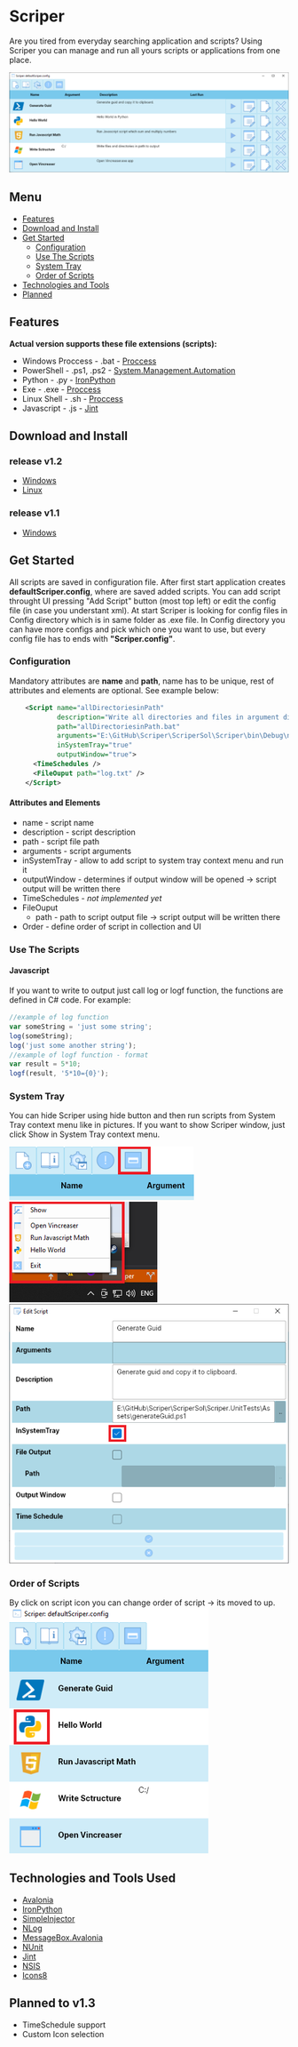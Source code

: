 # Scriper
Are you tired from everyday searching application and scripts? Using Scriper you can manage and run all yours scripts or applications from one place.

![Scriper Example](/Images/scriper.png)

## Menu
* [Features](#features)  
* [Download and Install](#download-and-install)  
* [Get Started](#get-started)  
    * [Configuration](#configuration)
    * [Use The Scripts](#sse-the-scripts)
    * [System Tray](#system-tray)
    * [Order of Scripts](#order-of-scripts)      
* [Technologies and Tools](#technologies-and-tools-used)  
* [Planned](#planned)  

## Features
**Actual version supports these file extensions (scripts):**
* Windows Proccess - .bat - [Proccess](https://docs.microsoft.com/en-gb/dotnet/api/system.diagnostics.process?view=netcore-3.1)
* PowerShell - .ps1, .ps2 -  [System.Management.Automation](https://www.nuget.org/packages/Microsoft.PowerShell.SDK/)
* Python - .py - [IronPython](https://github.com/IronLanguages/ironpython2)
* Exe - .exe -  [Proccess](https://docs.microsoft.com/en-gb/dotnet/api/system.diagnostics.process?view=netcore-3.1)
* Linux Shell - .sh -  [Proccess](https://docs.microsoft.com/en-gb/dotnet/api/system.diagnostics.process?view=netcore-3.1)
* Javascript - .js - [Jint](https://github.com/sebastienros/jint)

## Download and Install
### release v1.2
* [Windows](https://github.com/Gramli/Scriper/releases/download/v1.2/ScriperInstaller.exe)
* [Linux](https://github.com/Gramli/Scriper/releases/download/v1.2/linux-x64-netcore3.1.7z)
### release v1.1
* [Windows](https://github.com/Gramli/Scriper/releases/download/v1.1/ScriperInstaller.exe)

## Get Started
All scripts are saved in configuration file. After first start application creates **defaultScriper.config**, where are saved added scripts. You can add script throught UI pressing "Add Script" button (most top left) or edit the config file (in case you understant xml). At start Scriper is looking for config files in Config directory which is in same folder as .exe file. In Config directory you can have more configs and pick which one you want to use, but every config file has to ends with **"Scriper.config"**. 

### Configuration

Mandatory attributes are **name** and **path**, name has to be unique, rest of attributes and elements are optional. See example below:

```xml
    <Script name="allDirectoriesinPath" 
            description="Write all directories and files in argument dir" 
            path="allDirectoriesinPath.bat"   
            arguments="E:\GitHub\Scriper\ScriperSol\Scriper\bin\Debug\netcoreapp3.1" 
            inSystemTray="true" 
            outputWindow="true">
      <TimeSchedules />
      <FileOuput path="log.txt" />
    </Script>
```
#### Attributes and Elements
* name - script name
* description - script description
* path - script file path
* arguments - script arguments
* inSystemTray - allow to add script to system tray context menu and run it
* outputWindow - determines if output window will be opened -> script output will be written there
* TimeSchedules - *not implemented yet*
* FileOuput
  * path - path to script output file -> script output will be written there
* Order - define order of script in collection and UI

### Use The Scripts
#### Javascript
If you want to write to output just call log or logf function, the functions are defined in C# code.
For example:
```js
//example of log function
var someString = 'just some string';
log(someString);
log('just some another string');
//example of logf function - format
var result = 5*10;
logf(result, '5*10={0}');
```

### System Tray
You can hide Scriper using hide button and then run scripts from System Tray context menu like in pictures. If you want to show Scriper window, just click Show in System Tray context menu.

![Scriper Hide](/Images/scriper_hide.png)
![Scriper Edit](/Images/scriper_system_tray.png)
![Scriper Edit](/Images/scriper_edit.png)

### Order of Scripts
By click on script icon you can change order of script -> its moved to up.
![Scriper Hide](/Images/scriper_icon_click.png)


## Technologies and Tools Used
* [Avalonia](https://github.com/AvaloniaUI/Avalonia)
* [IronPython](https://github.com/IronLanguages/ironpython2)
* [SimpleInjector](https://github.com/simpleinjector/SimpleInjector)
* [NLog](https://github.com/NLog/NLog)
* [MessageBox.Avalonia](https://github.com/AvaloniaUtils/MessageBox.Avalonia)
* [NUnit](https://github.com/nunit/nunit)
* [Jint](https://github.com/sebastienros/jint)
* [NSIS](https://nsis.sourceforge.io/Download)
* [Icons8](https://icons8.com)

  
## Planned to v1.3
* TimeSchedule support
* Custom Icon selection

